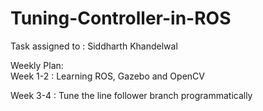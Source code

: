 # Tuning-Controller-in-ROS
Task assigned to : Siddharth Khandelwal

Weekly Plan:  
Week 1-2 : Learning ROS, Gazebo and OpenCV  

Week 3-4 : Tune the line follower branch programmatically
